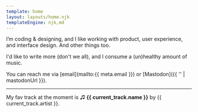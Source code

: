 ```yaml
---
template: home
layout: layouts/home.njk
templateEngine: njk,md
---
```


I’m coding & designing, and I like working with product, user experience, and
interface design. And other things too.

I'd like to write more (don't we all), and I consume a (un)healthy amount of music.

You can reach me via [email](mailto:{{ meta.email }}) or [Mastodon]({{ '' | mastodonUrl }}).

***

My fav track at the moment is ♫ <strong class="underline-fancy">{{ current_track.name }}</strong> by {{ current_track.artist }}.
